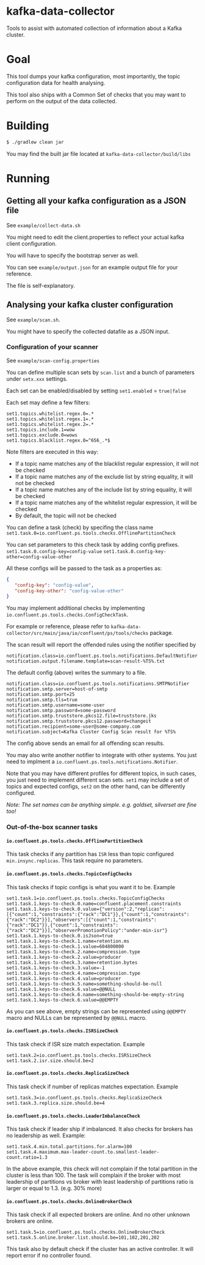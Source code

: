 # kafka-data-collector
Tools to assist with automated collection of information about a Kafka cluster.

# Goal

This tool dumps your kafka configuration, most importantly, the topic configuration data for health analysing.

This tool also ships with a Common Set of checks that you may want to perform on the output of the data collected.

# Building

```bash
$ ./gradlew clean jar
```

You may find the built jar file located at `kafka-data-collector/build/libs`

# Running

## Getting all your kafka configuration as a JSON file
See `example/collect-data.sh`

You might need to edit the client.properties to reflect your actual kafka client configuration.

You will have to specify the bootstrap server as well.

You can see `example/output.json` for an example output file for your reference. 

The file is self-explanatory.

## Analysing your kafka cluster configuration
See `example/scan.sh`.

You might have to specify the collected datafile as a JSON input.

### Configuration of your scanner
See `example/scan-config.properties`

You can define multiple scan sets by `scan.list` and a bunch of parameters under `setx.xxx` settings.

Each set can be enabled/disabled by setting `set1.enabled` = `true|false`

Each set may define a few filters:
```
set1.topics.whitelist.regex.0=.*
set1.topics.whitelist.regex.1=.*
set1.topics.whitelist.regex.2=.*
set1.topics.include.1=wow  
set1.topics.exclude.0=wows 
set1.topics.blacklist.regex.0=^656_.*$
```
Note filters are executed in this way:

- If a topic name matches any of the blacklist regular expression, it will not be checked
- If a topic name matches any of the exclude list by string equality, it will not be checked
- If a topic name matches any of the include list by string equality, it will be checked
- If a topic name matches any of the whitelist regular expression, it will be checked
- By default, the topic will not be checked

You can define a task (check) by specifing the class name
`set1.task.0=io.confluent.ps.tools.checks.OfflinePartitionCheck`

You can set parameters to this check task by adding config prefixes.
`set1.task.0.config-key=config-value`
`set1.task.0.config-key-other=config-value-other`

All these configs will be passed to the task as a properties as:
```json
{ 
   "config-key": "config-value",
   "config-key-other": "config-value-other"
}
```

You may implement additional checks by implementing `io.confluent.ps.tools.checks.ConfigCheckTask`.

For example or reference, please refer to `kafka-data-collector/src/main/java/io/confluent/ps/tools/checks` package.

The scan result will report the offended rules using the notifier specified by
```
notification.class=io.confluent.ps.tools.notifications.DefaultNotifier
notification.output.filename.template=scan-result-%TS%.txt
```
The default config (above) writes the summary to a file.

```
notification.class=io.confluent.ps.tools.notifications.SMTPNotifier
notification.smtp.server=host-of-smtp
notification.smtp.port=25
notification.smtp.tls=true
notification.smtp.username=some-user
notification.smtp.password=some-password
notification.smtp.truststore.pkcs12.file=truststore.jks
notification.smtp.truststore.pkcs12.password=changeit
notification.recipient=some-user@some-company.com
notification.subject=Kafka Cluster Config Scan result for %TS%
```
The config above sends an email for all offending scan results.

You may also write another notifier to integrate with other systems.
You just need to implment a `io.confluent.ps.tools.notifications.Notifier`.

Note that you may have different profiles for different topics, in such cases, you just need
to implement different scan sets. `set1` may include a set of topics and expected configs, `set2` on the other hand, can be differently configured.

*Note: The set names can be anything simple. e.g. goldset, silverset are fine too!* 

### Out-of-the-box scanner tasks
#### `io.confluent.ps.tools.checks.OfflinePartitionCheck`
This task checks if any partition has `ISR` less than topic configured `min.insync.replicas`.
This task require no parameters.

#### `io.confluent.ps.tools.checks.TopicConfigChecks`
This task checks if topic configs is what you want it to be.
Example
```
set1.task.1=io.confluent.ps.tools.checks.TopicConfigChecks
set1.task.1.keys-to-check.0.name=confluent.placement.constraints
set1.task.1.keys-to-check.0.value={"version":2,"replicas":[{"count":1,"constraints":{"rack":"DC1"}},{"count":1,"constraints":{"rack":"DC2"}}],"observers":[{"count":1,"constraints":{"rack":"DC1"}},{"count":1,"constraints":{"rack":"DC2"}}],"observerPromotionPolicy":"under-min-isr"}
set1.task.1.keys-to-check.0.isJson=true
set1.task.1.keys-to-check.1.name=retention.ms
set1.task.1.keys-to-check.1.value=604800000
set1.task.1.keys-to-check.2.name=compression.type
set1.task.1.keys-to-check.2.value=producer
set1.task.1.keys-to-check.3.name=retention.bytes
set1.task.1.keys-to-check.3.value=-1
set1.task.1.keys-to-check.4.name=compression.type
set1.task.1.keys-to-check.4.value=producer
set1.task.1.keys-to-check.5.name=something-should-be-null
set1.task.1.keys-to-check.6.value=@@NULL
set1.task.1.keys-to-check.6.name=something-should-be-empty-string
set1.task.1.keys-to-check.6.value=@@EMPTY
```

As you can see above, empty strings can be represented using `@@EMPTY` macro and NULLs can be represented by `@@NULL` macro.

#### `io.confluent.ps.tools.checks.ISRSizeCheck`
This task check if ISR size match expectation.
Example
```
set1.task.2=io.confluent.ps.tools.checks.ISRSizeCheck
set1.task.2.isr.size.should.be=2
```

#### `io.confluent.ps.tools.checks.ReplicaSizeCheck`
This task check if number of replicas matches expectation.
Example
```
set1.task.3=io.confluent.ps.tools.checks.ReplicaSizeCheck
set1.task.3.replica.size.should.be=4
```

#### `io.confluent.ps.tools.checks.LeaderImbalanceCheck`
This task check if leader ship if imbalanced. It also checks for brokers has no leadership as well.
Example:
```
set1.task.4.min.total.partitions.for.alarm=100
set1.task.4.maximum.max-leader-count.to.smallest-leader-count.ratio=1.3
```

In the above example, this check will not complain if the total partition in the cluster is less than 100.
The task will complain if the broker with most leadership of partitions vs broker with least leadership of partitions
ratio is larger or equal to 1.3. (e.g. 30% more)

#### `io.confluent.ps.tools.checks.OnlineBrokerCheck`
This task check if all expected brokers are online. And no other unknown brokers are online.
```
set1.task.5=io.confluent.ps.tools.checks.OnlineBrokerCheck
set1.task.5.online.broker.list.should.be=101,102,201,202
```
This task also by default check if the cluster has an active controller. It will report error if no controller found.



